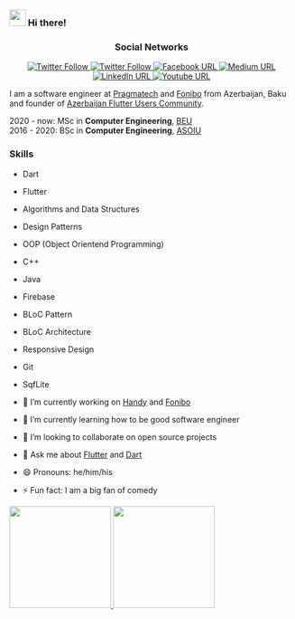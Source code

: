 ### <img src="https://github.com/TheDudeThatCode/TheDudeThatCode/blob/master/Assets/Hi.gif" width="29px"> Hi there!
<h3 align="center">Social Networks</h3>

<p align="center">
  <a href="https://twitter.com/yusubov_kanan">
<img alt="Twitter Follow" src="https://img.shields.io/twitter/follow/yusubov_kanan?style=social">
</a>

<a href="https://twitter.com/flutter_aze">
<img alt="Twitter Follow" src="https://img.shields.io/twitter/follow/flutter_aze?style=social">
</a>

<a href="https://www.facebook.com/kenan.yusubov.3">
<img alt="Facebook URL" src="https://img.shields.io/twitter/url?label=Facebook&logo=Facebook&url=https%3A%2F%2Fwww.linkedin.com%2Fin%2Fkananyusubov%2F">
</a>  

<a href="https://medium.com/@kanan.yusubov">
<img alt="Medium URL" src="https://img.shields.io/twitter/url?label=Medium&logo=Medium&url=https%3A%2F%2Fwww.linkedin.com%2Fin%2Fkananyusubov%2F">
</a>  

<a href="https://www.linkedin.com/in/kananyusubov/">
<img alt="LinkedIn URL" src="https://img.shields.io/twitter/url?label=LinkedIn&logo=LinkedIn&url=https%3A%2F%2Fwww.linkedin.com%2Fin%2Fkananyusubov%2F">
</a>  

<a href="https://www.youtube.com/channel/UC9j42eR0UxQTwKHY_j71i4g">
<img alt="Youtube URL" src="https://img.shields.io/twitter/url?label=Youtube&logo=Youtube&url=https%3A%2F%2Fwww.linkedin.com%2Fin%2Fkananyusubov%2F">  
</a>
</p>

I am a software engineer at [Pragmatech](https://www.pragmatech.az/) and [Fonibo](https://github.com/fonibo/) from Azerbaijan, Baku and founder of [Azerbaijan Flutter Users Community](https://www.facebook.com/groups/225232131679922/).

2020 - now: MSc in **Computer Engineering**, [BEU](http://www.beu.edu.az/en) </br>
2016 - 2020: BSc in **Computer Engineering**, [ASOIU](http://www.asoiu.edu.az/en)

### Skills
- Dart
- Flutter
- Algorithms and Data Structures
- Design Patterns
- OOP (Object Orientend Programming)
- C++
- Java
- Firebase
- BLoC Pattern
- BLoC Architecture
- Responsive Design
- Git
- SqfLite


- 🔭 I’m currently working on [Handy](https://github.com/yusubx/Handy) and [Fonibo](https://fonibo.com/)
- 🌱 I’m currently learning how to be good software engineer
- 👯 I’m looking to collaborate on open source projects
- 💬 Ask me about [Flutter](https://github.com/flutter/flutter) and [Dart](https://github.com/dart-lang)
- 😄 Pronouns: he/him/his
- ⚡ Fun fact: I am a big fan of comedy

<a href="https://github.com/yusubx">
  <img height="180em" src="https://github-readme-stats.vercel.app/api?username=yusubx&zsh-theme&show_icons=true" />
  <img height="180em" src="https://github-readme-stats.vercel.app/api/top-langs/?username=yusubx&zsh-theme&layout=compact" />
</a>
